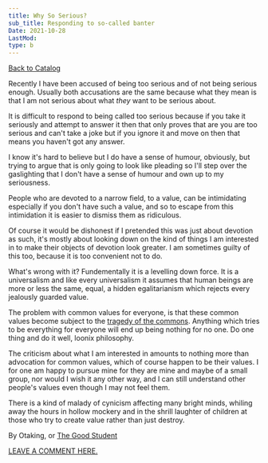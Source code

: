 ```yaml
---
title: Why So Serious?
sub_title: Responding to so-called banter
Date: 2021-10-28
LastMod:
type: b
---
```


[Back to Catalog](https://otaking.xyz/index.html)

Recently I have been accused of being too serious and of not being serious enough. Usually both accusations are the same because what they mean is that I am not serious about what *they* want to be serious about.

It is difficult to respond to being called too serious because if you take it seriously and attempt to answer it then that only proves that are you are too serious and can't take a joke but if you ignore it and move on then that means you haven't got any answer.

I know it's hard to believe but I do have a sense of humour, obviously, but trying to argue that is only going to look like pleading so I'll step over the gaslighting that I don't have a sense of humour and own up to my seriousness.

People who are devoted to a narrow field, to a value, can be intimidating especially if you don't have such a value, and so to escape from this intimidation it is easier to dismiss them as ridiculous.

Of course it would be dishonest if I pretended this was just about devotion as such, it's mostly about looking down on the kind of things I am interested in to make their objects of devotion look greater. I am sometimes guilty of this too, because it is too convenient not to do.

What's wrong with it? Fundementally it is a levelling down force. It is a universalism and like every universalism it assumes that human beings are more or less the same, equal, a hidden egalitarianism which rejects every jealously guarded value.

The problem with common values for everyone, is that these common values become subject to the [tragedy of the commons](https://en.wikipedia.org/wiki/Tragedy_of_the_commons). Anything which tries to be everything for everyone will end up being nothing for no one. Do one thing and do it well, loonix philosophy.

The criticism about what I am interested in amounts to nothing more than advocation for common values, which of course happen to be their values. I for one am happy to pursue mine for they are mine and maybe of a small group, nor would I wish it any other way, and I can still understand other people's values even though I may not feel them.

There is a kind of malady of cynicism affecting many bright minds, whiling away the hours in hollow mockery and in the shrill laughter of children at those who try to create value rather than just destroy.

By Otaking, or [The Good Student](https://www.youtube.com/channel/UCA4gWcOoz_FXrtTEemTOtfw?view_as=subscriber/videos)

[LEAVE A COMMENT HERE.](http://otaking.bbs.fc2.com/)

 
